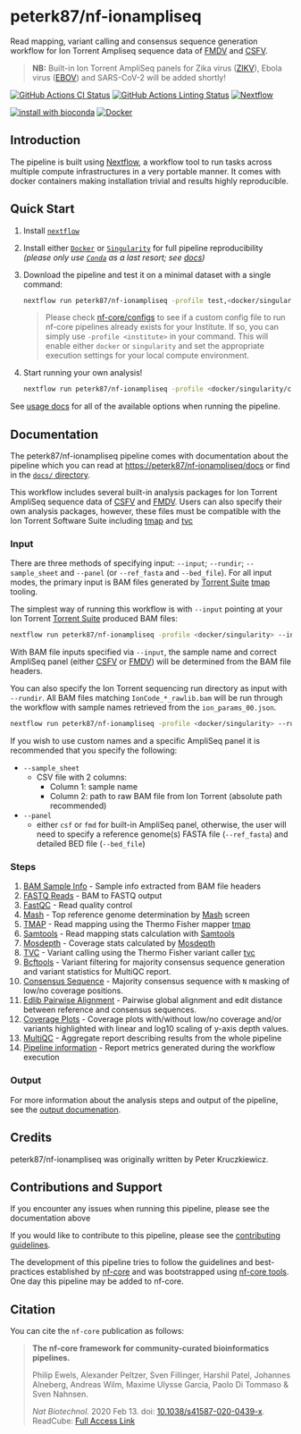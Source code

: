 # peterk87/nf-ionampliseq

Read mapping, variant calling and consensus sequence generation workflow for Ion Torrent Ampliseq sequence data of [FMDV] and [CSFV].

> **NB:** Built-in Ion Torrent AmpliSeq panels for Zika virus ([ZIKV]), Ebola virus ([EBOV]) and SARS-CoV-2 will be added shortly!

[![GitHub Actions CI Status](https://github.com/peterk87/nf-ionampliseq/workflows/CI/badge.svg)](https://github.com/peterk87/nf-ionampliseq/actions)
[![GitHub Actions Linting Status](https://github.com/peterk87/nf-ionampliseq/workflows/nf-core%20linting/badge.svg)](https://github.com/peterk87/nf-ionampliseq/actions)
[![Nextflow](https://img.shields.io/badge/nextflow-%E2%89%A519.10.0-brightgreen.svg)](https://www.nextflow.io/)

[![install with bioconda](https://img.shields.io/badge/install%20with-bioconda-brightgreen.svg)](https://bioconda.github.io/)
[![Docker](https://img.shields.io/docker/automated/peterk87/nf-ionampliseq.svg)](https://hub.docker.com/r/peterk87/nf-ionampliseq)

## Introduction

The pipeline is built using [Nextflow](https://www.nextflow.io), a workflow tool to run tasks across multiple compute infrastructures in a very portable manner. It comes with docker containers making installation trivial and results highly reproducible.

## Quick Start

1. Install [`nextflow`](https://nf-co.re/usage/installation)

2. Install either [`Docker`](https://docs.docker.com/engine/installation/) or [`Singularity`](https://www.sylabs.io/guides/3.0/user-guide/) for full pipeline reproducibility _(please only use [`Conda`](https://conda.io/miniconda.html) as a last resort; see [docs](https://nf-co.re/usage/configuration#basic-configuration-profiles))_

3. Download the pipeline and test it on a minimal dataset with a single command:

    ```bash
    nextflow run peterk87/nf-ionampliseq -profile test,<docker/singularity/conda/institute>
    ```

    > Please check [nf-core/configs](https://github.com/nf-core/configs#documentation) to see if a custom config file to run nf-core pipelines already exists for your Institute. If so, you can simply use `-profile <institute>` in your command. This will enable either `docker` or `singularity` and set the appropriate execution settings for your local compute environment.

4. Start running your own analysis!

    <!-- TODO nf-core: Update the example "typical command" below used to run the pipeline -->

    ```bash
    nextflow run peterk87/nf-ionampliseq -profile <docker/singularity/conda/institute> --input '/path/to/iontorrent/*.bam'
    ```

See [usage docs](docs/usage.md) for all of the available options when running the pipeline.

## Documentation

The peterk87/nf-ionampliseq pipeline comes with documentation about the pipeline which you can read at [https://peterk87/nf-ionampliseq/docs](https://peterk87/nf-ionampliseq/docs) or find in the [`docs/` directory](docs).

This workflow includes several built-in analysis packages for Ion Torrent AmpliSeq sequence data of [CSFV] and [FMDV]. Users can also specify their own analysis packages, however, these files must be compatible with the Ion Torrent Software Suite including [tmap] and [tvc]

### Input

There are three methods of specifying input: `--input`; `--rundir`; `--sample_sheet` and `--panel` (or `--ref_fasta` and `--bed_file`). For all input modes, the primary input is BAM files generated by [Torrent Suite][] [tmap][] tooling.

The simplest way of running this workflow is with `--input` pointing at your Ion Torrent [Torrent Suite] produced BAM files:

```bash
nextflow run peterk87/nf-ionampliseq -profile <docker/singularity> --input '/path/to/*.bam'
```

With BAM file inputs specified via `--input`, the sample name and correct AmpliSeq panel (either [CSFV] or [FMDV]) will be determined from the BAM file headers.

You can also specify the Ion Torrent sequencing run directory as input with `--rundir`. All BAM files matching `IonCode_*_rawlib.bam` will be run through the workflow with sample names retrieved from the `ion_params_00.json`.

```bash
nextflow run peterk87/nf-ionampliseq -profile <docker/singularity> --rundir /path/to/rundir
```

If you wish to use custom names and a specific AmpliSeq panel it is recommended that you specify the following:

- `--sample_sheet`
  - CSV file with 2 columns:
    - Column 1: sample name
    - Column 2: path to raw BAM file from Ion Torrent (absolute path recommended)
- `--panel`
  - either `csf` or `fmd` for built-in AmpliSeq panel, otherwise, the user will need to specify a reference genome(s) FASTA file (`--ref_fasta`) and detailed BED file (`--bed_file`)

### Steps

1. [BAM Sample Info](docs/output.md#bam-sample-info) - Sample info extracted from BAM file headers
2. [FASTQ Reads](#fastq-reads) - BAM to FASTQ output
3. [FastQC](docs/output.md#fastqc) - Read quality control
4. [Mash](docs/output.md#mash) - Top reference genome determination by [Mash][] screen
5. [TMAP](docs/output.md#tmap) - Read mapping using the Thermo Fisher mapper [tmap]
6. [Samtools](docs/output.md#samtools) - Read mapping stats calculation with [Samtools][]
7. [Mosdepth](docs/output.md#mosdepth) - Coverage stats calculated by [Mosdepth][]
8. [TVC](docs/output.md#tvc) - Variant calling using the Thermo Fisher variant caller [tvc]
9. [Bcftools](docs/output.md#bcftools) - Variant filtering for majority consensus sequence generation and variant statistics for MultiQC report.
10. [Consensus Sequence](docs/output.md#consensus-sequence) - Majority consensus sequence with `N` masking of low/no coverage positions.
11. [Edlib Pairwise Alignment](docs/output.md#edlib-pairwise-alignment) - Pairwise global alignment and edit distance between reference and consensus sequences.
12. [Coverage Plots](#coverage-plots) - Coverage plots with/without low/no coverage and/or variants highlighted with linear and log10 scaling of y-axis depth values.
13. [MultiQC](docs/output.md#multiqc) - Aggregate report describing results from the whole pipeline
14. [Pipeline information](docs/output.md#pipeline-information) - Report metrics generated during the workflow execution

### Output

For more information about the analysis steps and output of the pipeline, see the [output documenation](docs/output.md).

## Credits

peterk87/nf-ionampliseq was originally written by Peter Kruczkiewicz.

## Contributions and Support

If you encounter any issues when running this pipeline, please see the documentation above

If you would like to contribute to this pipeline, please see the [contributing guidelines](.github/CONTRIBUTING.md).

The development of this pipeline tries to follow the guidelines and best-practices established by [nf-core](https://nf-co.re/) and was bootstrapped using [nf-core tools](https://nf-co.re/tools#creating-a-new-workflow). One day this pipeline may be added to nf-core.

## Citation

<!-- TODO nf-core: Add citation for pipeline after first release. Uncomment lines below and update Zenodo doi. -->
<!-- If you use  peterk87/nf-ionampliseq for your analysis, please cite it using the following doi: [10.5281/zenodo.XXXXXX](https://doi.org/10.5281/zenodo.XXXXXX) -->

You can cite the `nf-core` publication as follows:

> **The nf-core framework for community-curated bioinformatics pipelines.**
>
> Philip Ewels, Alexander Peltzer, Sven Fillinger, Harshil Patel, Johannes Alneberg, Andreas Wilm, Maxime Ulysse Garcia, Paolo Di Tommaso & Sven Nahnsen.
>
> _Nat Biotechnol._ 2020 Feb 13. doi: [10.1038/s41587-020-0439-x](https://dx.doi.org/10.1038/s41587-020-0439-x).
> ReadCube: [Full Access Link](https://rdcu.be/b1GjZ)

<!-- External links and references -->

[bcftools]: https://samtools.github.io/bcftools/bcftools.html
[Bcftools]: https://samtools.github.io/bcftools/bcftools.html
[CSFV]: https://www.ncbi.nlm.nih.gov/Taxonomy/Browser/wwwtax.cgi
[EBOV]: https://www.ncbi.nlm.nih.gov/Taxonomy/Browser/wwwtax.cgi?mode=Info&id=186536&lvl=3&lin=f&keep=1&srchmode=1&unlock
[Edlib]: https://github.com/Martinsos/edlib
[FMDV]: https://www.ncbi.nlm.nih.gov/Taxonomy/Browser/wwwtax.cgi?mode=Info&id=12110&lvl=3&lin=f&keep=1&srchmode=1&unlock
[Mash]: https://doi.org/10.1186/s13059-019-1841-x
[Mosdepth]: https://github.com/brentp/mosdepth
[Samtools]: https://www.htslib.org/
[tmap]: https://github.com/iontorrent/TS/
[TMAP]: https://github.com/iontorrent/TS/
[Torrent Suite]: https://github.com/iontorrent/TS
[tvc]: http://updates.iontorrent.com/tvc_standalone/
[TVC]: http://updates.iontorrent.com/tvc_standalone/
[variantCaller]: https://github.com/iontorrent/TS/tree/master/plugin/variantCaller
[vcf_consensus_builder]: https://github.com/peterk87/vcf_consensus_builder
[ZIKV]: https://www.ncbi.nlm.nih.gov/Taxonomy/Browser/wwwtax.cgi?mode=Info&id=64320&lvl=3&lin=f&keep=1&srchmode=1&unlock
